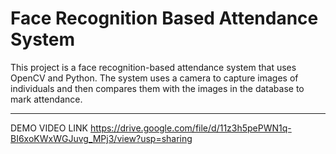 # Face Recognition Based Attendance System

This project is a face recognition-based attendance system that uses OpenCV and Python. The system uses a camera to capture images of individuals and then compares them with the images in the database to mark attendance.

_____________________________________________________________________________________________________________________________________________________________________________________________________________________

DEMO VIDEO LINK
https://drive.google.com/file/d/11z3h5pePWN1q-BI6xoKWxWGJuvg_MPj3/view?usp=sharing


